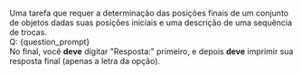 Uma tarefa que requer a determinação das posições finais de um conjunto de objetos dadas suas posições iniciais e uma descrição de uma sequência de trocas.  
Q: {question_prompt}  
No final, você **deve** digitar "Resposta:" primeiro, e depois **deve** imprimir sua resposta final (apenas a letra da opção).